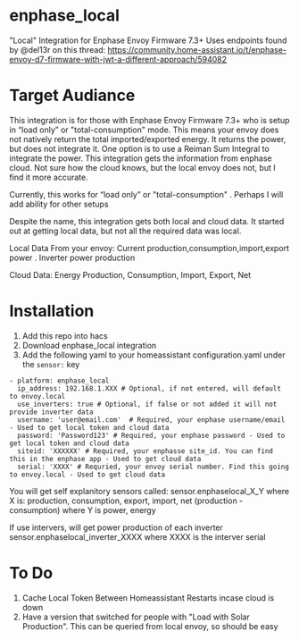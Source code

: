 # enphase_local
"Local" Integration for Enphase Envoy Firmware 7.3+
Uses endpoints found by @del13r on this thread: https://community.home-assistant.io/t/enphase-envoy-d7-firmware-with-jwt-a-different-approach/594082

# Target Audiance
This integration is for those with Enphase Envoy Firmware 7.3+ who is setup in “load only” or "total-consumption" mode. This means your envoy does not natively return the total imported/exported energy. It returns the power, but does not integrate it. One option is to use a Reiman Sum Integral to integrate the power. This integration gets the information from enphase cloud. Not sure how the cloud knows, but the local envoy does not, but I find it more accurate.

Currently, this works for “load only” or "total-consumption" . Perhaps I will add ability for other setups

Despite the name, this integration gets both local and cloud data. It started out at getting local data, but not all the required data was local.

Local Data From your envoy: Current production,consumption,import,export power . Inverter power production

Cloud Data: Energy Production, Consumption, Import, Export, Net

# Installation
1. Add this repo into hacs
1. Download enphase_local integration
1. Add the following yaml to your homeassistant configuration.yaml under the ```sensor:``` key

```
- platform: enphase_local
  ip_address: 192.168.1.XXX # Optional, if not entered, will default to envoy.local
  use_inverters: true # Optional, if false or not added it will not provide inverter data
  username: 'user@email.com'  # Required, your enphase username/email - Used to get local token and cloud data
  password: 'Password123' # Required, your enphase password - Used to get local token and cloud data
  siteid: 'XXXXXX' # Required, your enphasse site_id. You can find this in the enphase app - Used to get cloud data
  serial: 'XXXX' # Requried, your envoy serial number. Find this going to envoy.local - Used to get cloud data
```   
You will get self explanitory sensors called:
sensor.enphaselocal_X_Y 
where X is: production, consumption, export, import, net (production - consumption)
where Y is power, energy

If use intervers, will get power production of each inverter
sensor.enphaselocal_inverter_XXXX where XXXX is the interver serial

# To Do
1. Cache Local Token Between Homeassistant Restarts incase cloud is down
1. Have a version that switched for people with "Load with Solar Production". This can be queried from local envoy, so should be easy
